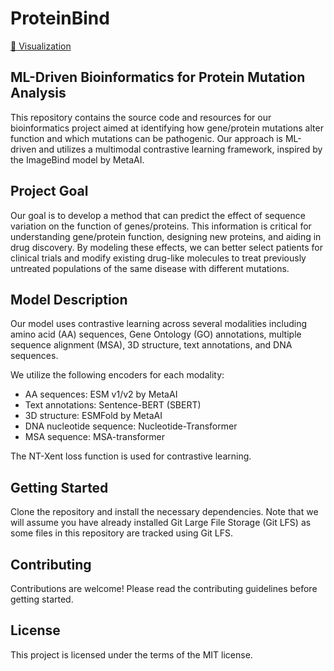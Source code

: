 # ProteinBind

[🤗 Visualization](https://huggingface.co/spaces/BIOML-SVM/SVM)

## ML-Driven Bioinformatics for Protein Mutation Analysis

This repository contains the source code and resources for our bioinformatics project aimed at identifying how gene/protein mutations alter function and which mutations can be pathogenic. Our approach is ML-driven and utilizes a multimodal contrastive learning framework, inspired by the ImageBind model by MetaAI.

## Project Goal

Our goal is to develop a method that can predict the effect of sequence variation on the function of genes/proteins. This information is critical for understanding gene/protein function, designing new proteins, and aiding in drug discovery. By modeling these effects, we can better select patients for clinical trials and modify existing drug-like molecules to treat previously untreated populations of the same disease with different mutations.

## Model Description

Our model uses contrastive learning across several modalities including amino acid (AA) sequences, Gene Ontology (GO) annotations, multiple sequence alignment (MSA), 3D structure, text annotations, and DNA sequences.

We utilize the following encoders for each modality:

- AA sequences: ESM v1/v2 by MetaAI
- Text annotations: Sentence-BERT (SBERT)
- 3D structure: ESMFold by MetaAI
- DNA nucleotide sequence: Nucleotide-Transformer
- MSA sequence: MSA-transformer


The NT-Xent loss function is used for contrastive learning.

## Getting Started

Clone the repository and install the necessary dependencies. Note that we will assume you have already installed Git Large File Storage (Git LFS) as some files in this repository are tracked using Git LFS.

## Contributing
Contributions are welcome! Please read the contributing guidelines before getting started.

## License

This project is licensed under the terms of the MIT license.